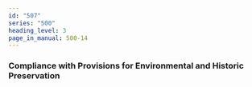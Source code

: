 ```yaml
---
id: "507"
series: "500"
heading_level: 3
page_in_manual: 500-14
---
```


### Compliance with Provisions for Environmental and Historic Preservation